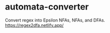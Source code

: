 # automata-converter
Convert regex into Epsilon NFAs, NFAs, and DFAs. https://regex2dfa.netlify.app/
